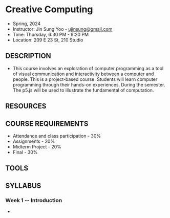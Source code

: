 # Creative Computing
- Spring, 2024
- Instructor: Jin Sung Yoo - ujinsung@gmail.com
- Time: Thursday, 6:30 PM - 9:20 PM
- Location: 209 E 23 St, 210 Studio

## DESCRIPTION
- This course involves an exploration of computer programming as a tool of visual communication and interactivity between a computer and people. This is a project-based course. Students will learn computer programming through their hands-on experiences. During the semester. The p5.js will be used to illustrate the fundamental of computation.

## RESOURCES

## COURSE REQUIREMENTS
* Attendance and class participation - 30%
* Assignments - 20%
* Midterm Project - 20%
* Final - 30%

## TOOLS

## SYLLABUS

### Week 1 -- Introduction
  * 
